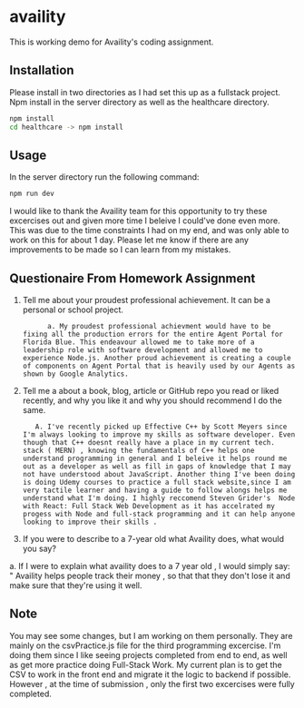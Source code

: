 # availity
This is working demo for Availity's coding assignment.

## Installation
Please install in two directories as I had set this up as a fullstack project.
Npm install in the server directory as well as the healthcare directory.
```bash
npm install
cd healthcare -> npm install 
```
## Usage
In the server directory run the following command: 

```bash
npm run dev
```
I would like to thank the Availity team for this opportunity to try these excercises out and given more time I beleive I could've done even more. This was due to the time constraints I had on my end, and was only able to work on this for about 1 day.  Please let me know if there are any improvements to be made so I can learn from my mistakes.
## Questionaire From Homework Assignment
1. Tell me about your proudest professional achievement. It can be a personal or school
project.

             a. My proudest professional achievment would have to be fixing all the production errors for the entire Agent Portal for Florida Blue. This endeavour allowed me to take more of a leadership role with software development and allowed me to experience Node.js. Another proud achievement is creating a couple of components on Agent Portal that is heavily used by our Agents as shown by Google Analytics.
 2. Tell me a about a book, blog, article or GitHub repo you read or liked recently, and why
you like it and why you should recommend I do the same.

           A. I've recently picked up Effective C++ by Scott Meyers since I'm always looking to improve my skills as software developer. Even though that C++ doesnt really have a place in my current tech. stack ( MERN) , knowing the fundamentals of C++ helps one understand programming in general and I beleive it helps round me out as a developer as well as fill in gaps of knowledge that I may not have understood about JavaScript. Another thing I've been doing is doing Udemy courses to practice a full stack website,since I am very tactile learner and having a guide to follow alongs helps me understand what I'm doing. I highly reccomend Steven Grider's  Node with React: Full Stack Web Development as it has accelrated my progess with Node and full-stack programming and it can help anyone looking to improve their skills .
 3. If you were to describe to a 7-year old what Availity does, what would you say?
 
 a. If I were to explain what availity does to a 7 year old , I would simply say: " Availity helps people track their money , so that that they don't lose it and make sure that they're using it well.
 ## Note
You may see some changes, but I am working on them  personally. They are mainly on the csvPractice.js file for the third programming excercise. I'm doing them since I like seeing projects completed from end to end, as well as get more practice doing Full-Stack Work. My current plan is to get the CSV to work in the front end and migrate it the logic to backend if possible. However , at the time of submission , only the first two excercises were fully completed.
